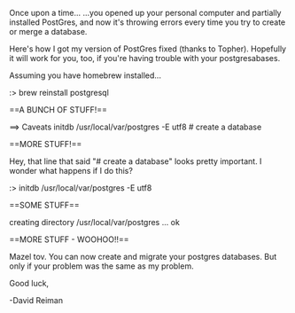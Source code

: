Once upon a time... 
...you opened up your personal computer and partially installed PostGres, and now it's throwing errors every time you try to create or merge a database.

Here's how I got my version of PostGres fixed (thanks to Topher). Hopefully it will work for you, too, if you're having trouble with your postgresabases.

Assuming you have homebrew installed...

:> brew reinstall postgresql

==A BUNCH OF STUFF!==

==> Caveats
initdb /usr/local/var/postgres -E utf8    # create a database

==MORE STUFF!==

Hey, that line that said "# create a database" looks pretty important. I wonder what happens if I do this?

:> initdb /usr/local/var/postgres -E utf8

==SOME STUFF==

creating directory /usr/local/var/postgres ... ok

==MORE STUFF - WOOHOO!!==

Mazel tov. You can now create and migrate your postgres databases. But only if your problem was the same as my problem.

Good luck,

-David Reiman


